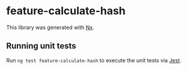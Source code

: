 # feature-calculate-hash

This library was generated with [Nx](https://nx.dev).

## Running unit tests

Run `ng test feature-calculate-hash` to execute the unit tests via [Jest](https://jestjs.io).
